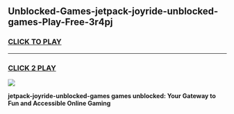 
## Unblocked-Games-jetpack-joyride-unblocked-games-Play-Free-3r4pj
<h3>
<a href="https://premium76.site?title=jetpack-joyride-unblocked-games&ref=09A">CLICK TO PLAY</a></h3>
<hr>

<h3>
<a href="https://premium76.site?title=jetpack-joyride-unblocked-games&ref=09A">CLICK 2 PLAY</a>
  
</h3>

<a href="https://premium76.site?title=jetpack-joyride-unblocked-games&ref=09A"><img src="https://clearcache.store/games.png"></a>


**jetpack-joyride-unblocked-games games unblocked: Your Gateway to Fun and Accessible Online Gaming**
